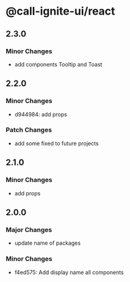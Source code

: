 # @call-ignite-ui/react

## 2.3.0

### Minor Changes

- add components Tooltip and Toast

## 2.2.0

### Minor Changes

- d944984: add props

### Patch Changes

- add some fixed to future projects

## 2.1.0

### Minor Changes

- add props

## 2.0.0

### Major Changes

- update name of packages

### Minor Changes

- f4ed575: Add display name all components
